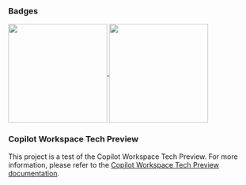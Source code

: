 ### Badges
<a href="#">
  <img height=200 align="center" src="https://github-readme-stats-pmeleroa.vercel.app/api?username=pmeleroa&theme=gotham&show=prs_merged,prs_merged_percentag" />
</a>
<a href="#">
  <img height=200 align="center" src="https://github-readme-stats-pmeleroa.vercel.app/api/top-langs/?username=pmeleroa&theme=gotham&hide_title=false&layout=compact&exclude_repo=github-readme-stats,pmeleroa" />
</a>

### Copilot Workspace Tech Preview
This project is a test of the Copilot Workspace Tech Preview. For more information, please refer to the [Copilot Workspace Tech Preview documentation](https://docs.github.com/en/copilot/getting-started-with-github-copilot/about-github-copilot#copilot-workspace-tech-preview).
